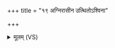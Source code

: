 +++
title = "१९ अग्निरासीन उत्थितोऽश्विना"

+++
<details><summary>मूलम् (VS)</summary>

अ॒ग्निरासी॑न॒ उत्थि॑तो॒ऽश्विना॑ ॥
</details>
